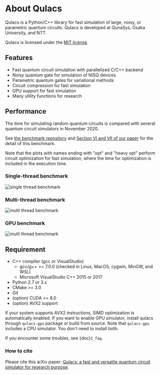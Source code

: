 # About Qulacs

Qulacs is a Python/C++ library for fast simulation of large, noisy, or parametric quantum circuits.
Qulacs is developed at QunaSys, Osaka University, and NTT.

Qulacs is licensed under the [MIT license](https://github.com/qulacs/qulacs/blob/master/LICENSE).

## Features

- Fast quantum circuit simulation with parallelized C/C++ backend
- Noisy quantum gate for simulation of NISQ devices
- Parametric quantum gates for variational methods
- Circuit compression for fast simulation
- GPU support for fast simulation
- Many utility functions for research

## Performance

The time for simulating random quantum circuits is compared with several quantum circuit simulators in November 2020.

See [the benchmark repository](https://github.com/qulacs/benchmark-qulacs) and [Section VI and VII of our paper](https://arxiv.org/abs/2011.13524) for the detail of this benchmark.

Note that the plots with names ending with "opt" and "heavy opt" perform circuit optimization for fast simulation, where the time for optimization is included in the execution time.

### Single-thread benchmark

![single thread benchmark](https://storage.googleapis.com/qunasys/fig_both_singlethread.png)

### Multi-thread benchmark

![multi thread benchmark](https://storage.googleapis.com/qunasys/fig_both_multithread.png)

### GPU benchmark

![multi thread benchmark](https://storage.googleapis.com/qunasys/fig_both_gpu.png)

## Requirement

- C++ compiler (gcc or VisualStudio)
    - gcc/g++ >= 7.0.0 (checked in Linux, MacOS, cygwin, MinGW, and WSL)
    - Microsoft VisualStudio C++ 2015 or 2017
- Python 2.7 or 3.x
- CMake >= 3.0
- Git
- (option) CUDA >= 8.0
- (option) AVX2 support

If your system supports AVX2 instructions, SIMD optimization is automatically enabled.
If you want to enable GPU simulator, install qulacs through `qulacs-gpu` package or build from source.
Note that `qulacs-gpu` includes a CPU simulator. You don't need to install both.

If you encounter some troubles, see {doc}`2_faq`.

### How to cite

Please cite this arXiv paper: [Qulacs: a fast and versatile quantum circuit simulator for research purpose](https://arxiv.org/abs/2011.13524).
